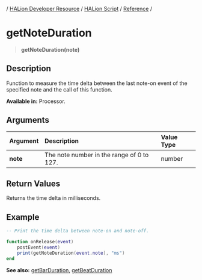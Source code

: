 / [HALion Developer Resource](../../HALion-Developer-Resource.md) / [HALion Script](./HALion-Script.md) / [Reference](./Reference.md) /

# getNoteDuration

>**getNoteDuration(note)**

## Description

Function to measure the time delta between the last note-on event of the specified note and the call of this function.

**Available in:** Processor.

## Arguments

|Argument|Description|Value Type|
|:-|:-|:-|
|**note**|The note number in the range of 0 to 127.|number|

## Return Values

Returns the time delta in milliseconds.

## Example

```lua
-- Print the time delta between note-on and note-off.

function onRelease(event)
    postEvent(event)
    print(getNoteDuration(event.note), "ms")
end
```

**See also:** [getBarDuration](./getBarDuration.md), [getBeatDuration](./getBeatDuration.md)